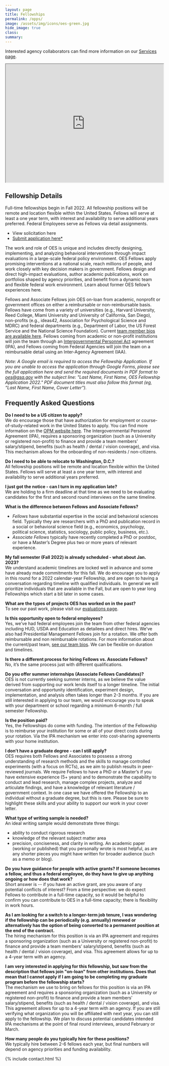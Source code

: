 ```yaml
---
layout: page
title: Fellowships
permalink: /opps/
image: /assets/img/icons/oes-green.jpg
hide_image: true
class:
summary: 
---
```


Interested agency collaborators can find more information on our <a href="https://oes.gsa.gov/services/#become-an-agency-partner" target="_blank">Services page</a>.

<iframe src="https://www.youtube.com/embed/9KSQ3YLpuV4" width="512" height="384"></iframe>

## Fellowship Details
Full-time fellowships begin in Fall 2022.  All fellowship positions will be remote and location flexible within the United States. Fellows will serve at least a one year term, with interest and availability to serve additional years preferred. Federal Employees serve as Fellows via detail assignments.
- View solicitation here
- <a href="https://docs.google.com/forms/d/e/1FAIpQLScuFpfcpsxMaR6YHxzxGyriv2DCoUS4BxRr7RgNVLPd4BXQgA/viewform" target="_blank">Submit application here*</a>

The work and role of OES is unique and includes directly designing, implementing, and analyzing behavioral interventions through impact evaluations in a large-scale federal policy environment. OES Fellows apply promising interventions at a national scale, reach millions of people, and work closely with key decision makers in government. Fellows design and direct high-impact evaluations, author academic publications, work on portfolios shaped by agency priorities, and benefit from a dynamic team and flexible federal work environment. Learn about former OES fellow’s experiences here.

Fellows and Associate Fellows join OES on-loan from academic, nonprofit or government offices on either a reimbursable or non-reimbursable basis.  Fellows have come from a variety of universities (e.g., Harvard University, Reed College, Miami University and University of California, San Diego), non-profits (e.g., ideas42, Association for Psychological Science and MDRC) and federal departments (e.g., Department of Labor, the US Forest Service and the National Science Foundation). Current <a href="https://oes.gsa.gov/team/" target="_blank">team member bios are available here</a>.  Fellows coming from academic or non-profit institutions will join the team through an <a href="https://oes.gsa.gov/assets/files/ipa-toolkit-oes.pdf" target="_blank">Intergovernmental Personnel Act</a> agreement (IPA), and Fellows coming from Federal Agencies will join the team on a reimbursable detail using an Inter-Agency Agreement (IAA). 

*Note: A Google email is required to access the Fellowship Application. If you are unable to access the application through Google Forms, please see the full application here and send the required documents in PDF format to <a href="mailto:oes@gsa.gov?subject=Last Name, First Name, OES Fellowship Application 2022">oes@gsa.gov</a> with the subject line: "Last Name, First Name, OES Fellowship Application 2022." PDF document titles must also follow this format (eg, “Last Name, First Name, Cover Letter”).* 

## Frequently Asked Questions
**Do I need to be a US citizen to apply?**<br>
We do encourage those that have authorization for employment or course-of-study-related work in the United States to apply. You can find more information on the <a href="https://www.opm.gov/policy-data-oversight/hiring-information/intergovernment-personnel-act/" target="_blank">OPM website here</a>. 
The Intergovernmental Personnel Agreement (IPA), requires a sponsoring organization (such as a University or registered non-profit) to finance and provide a team members’ salary/stipend, benefits (such as health / dental / vision coverage), and visa. This mechanism allows for the onboarding of non-residents / non-citizens.

**Do I need to be able to relocate to Washington, D.C.?**<br>
All fellowship positions will be remote and location flexible within the United States. Fellows will serve at least a one year term, with interest and availability to serve additional years preferred.

**I just got the notice - can I turn in my application late?**<br>
We are holding to a firm deadline at that time as we need to be evaluating candidates for the first and second round interviews on the same timeline.

**What is the difference between Fellows and Associate Fellows?**<br>
- *Fellows* have substantial expertise in the social and behavioral sciences field. Typically they are researchers with a PhD and publication record in a social or behavioral science field (e.g., economics, psychology, political science, statistics, sociology, public policy, business, etc.).
- *Associate Fellows* typically have recently completed a PhD or postdoc, or have a Master’s Degree plus two or more years of relevant experience.

**My fall semester (Fall 2022) is already scheduled - what about Jan. 2023?**<br>
We understand academic timelines are locked well in advance and some have already made commitments for this fall. We do encourage you to apply in this round for a 2022 calendar-year Fellowship, and are open to having a conversation regarding timeline with qualified individuals. In general we will prioritize individuals that are available in the Fall, but are open to year long Fellowships which start a bit later in some cases. 

**What are the types of projects OES has worked on in the past?**<br>
To see our past work, please visit our <a href="https://oes.gsa.gov/work/" target="_blank">evaluations page</a>. 

**Is this opportunity open to federal employees?**<br>
Yes, we’ve had federal employees join the team from other federal agencies including HUD, USDA and Education as detailees and direct hires. We’ve also had Presidential Management Fellows join for a rotation. We offer both reimbursable and non reimbursable rotations. For more information about the current/past team, <a href="https://oes.gsa.gov/team/" target="_blank">see our team bios</a>. We can be flexible on duration and timelines. 

**Is there a different process for hiring Fellows vs. Associate Fellows?**<br>
No, it’s the same process just with different qualifications.

**Do you offer summer internships (Associate Fellows Candidates)?**<br>
OES is not currently seeking summer interns, as we believe the value derived from supporting our work lends itself to a longer timeline. The initial conversation and opportunity identification, experiment design, implementation, and analysis often takes longer than 2-3 months. If you are still interested in applying to our team, we would encourage you to speak with your department or school regarding a minimum 6-month / full semester Fellowship. 

**Is the position paid?**<br>
Yes, the Fellowships do come with funding. The intention of the Fellowship is to reimburse your institution for some or all of your direct costs during your rotation.  Via the IPA mechanism we enter into cost-sharing agreements with your home institution. 

**I don’t have a graduate degree - can I still apply?**<br>
OES requires both Fellows and Associates to possess a strong understanding of research methods and the skills to manage controlled experiments (with a focus on RCTs), as we aim to publish results in peer-reviewed journals. We require Fellows to have a PhD or a Master’s if you have extensive experience (5+ years) and to demonstrate the capability to conduct and lead research, manage complex projects, analyze and articulate findings, and have a knowledge of relevant literature / government context. In one case we have offered the Fellowship to an individual without a graduate degree, but this is rare. Please be sure to highlight these skills and your ability to support our work in your cover letter. 

**What type of writing sample is needed?**<br>
An ideal writing sample would demonstrate three things:
- ability to conduct rigorous research
- knowledge of the relevant subject matter area
- precision, conciseness, and clarity in writing.
An academic paper (working or published) that you personally wrote is most helpful, as are any shorter pieces you might have written for broader audience (such as a memo or blog).  

**Do you have guidance for people with active grants? If someone becomes a fellow, and thus a federal employee, do they have to give up anything ongoing or how does that work?**<br>
Short answer is -- if you have an active grant, are you aware of any potential conflicts of interest?  From a time perspective: we do expect Fellows to contribute in a full-time capacity, so it would be helpful to confirm you can contribute to OES in a full-time capacity; there is flexibility in work hours. 

**As I am looking for a switch to a longer-term job tenure, I was wondering if the fellowship can be periodically (e.g. annually) renewed or alternatively has the option of being converted to a permanent position at the end of the contract.**<br>
The hiring mechanism for this position is via an IPA agreement and requires a sponsoring organization (such as a University or registered non-profit) to finance and provide a team members’ salary/stipend, benefits (such as health / dental / vision coverage), and visa. This agreement allows for up to a 4-year term with an agency.

**I am very interested in applying for this fellowship, but saw from the description that fellows join "on-loan" from other institutions. Does that mean that I cannot apply if I am going to be completing my graduate program before the fellowship starts?**<br>
The mechanism we use to bring on fellows for this position is via an IPA agreement and requires a sponsoring organization (such as a University or registered non-profit) to finance and provide a team members’ salary/stipend, benefits (such as health / dental / vision coverage), and visa. This agreement allows for up to a 4-year term with an agency. If you are still verifying what organization you will be affiliated with next year, you can still apply to the fellowship. We plan to discuss potential candidates intended IPA mechanisms at the point of final round interviews, around February or March.
 
**How many people do you typically hire for these positions?**<br>
We typically hire between 2-6 fellows each year, but final numbers will depend on agency priorities and funding availability. 

<section class="usa-section bg-white">
  {% include contact.html %}
</section>
